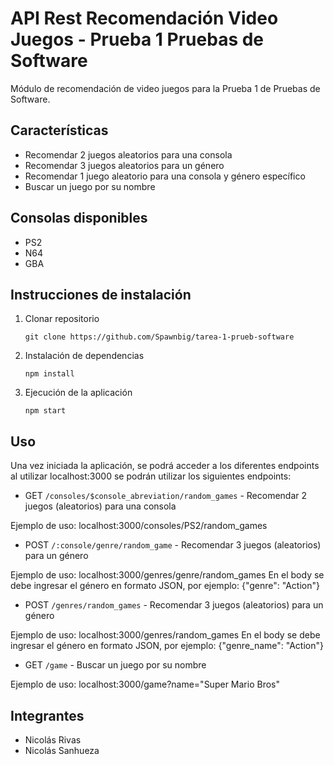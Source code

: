 # API Rest Recomendación Video Juegos - Prueba 1 Pruebas de Software

Módulo de recomendación de video juegos para la Prueba 1 de Pruebas de Software.

## Características

* Recomendar 2 juegos aleatorios para una consola
* Recomendar 3 juegos aleatorios para un género
* Recomendar 1 juego aleatorio para una consola y género específico
* Buscar un juego por su nombre

## Consolas disponibles

* PS2
* N64
* GBA

## Instrucciones de instalación

1. Clonar repositorio

    `git clone https://github.com/Spawnbig/tarea-1-prueb-software`

2. Instalación de dependencias 

    `npm install`

3. Ejecución de la aplicación

    `npm start`

## Uso

Una vez iniciada la aplicación, se podrá acceder a los diferentes endpoints al utilizar localhost:3000 se podrán utilizar los siguientes endpoints:

* GET `/consoles/$console_abreviation/random_games` - Recomendar 2 juegos (aleatorios) para una consola

Ejemplo de uso: localhost:3000/consoles/PS2/random_games

* POST `/:console/genre/random_game` - Recomendar 3 juegos (aleatorios) para un género

Ejemplo de uso: localhost:3000/genres/genre/random_games
En el body se debe ingresar el género en formato JSON, por ejemplo: {"genre": "Action"}

* POST `/genres/random_games` - Recomendar 3 juegos (aleatorios) para un género

Ejemplo de uso: localhost:3000/genres/random_games
En el body se debe ingresar el género en formato JSON, por ejemplo: {"genre_name": "Action"}

* GET `/game` - Buscar un juego por su nombre

Ejemplo de uso: localhost:3000/game?name="Super Mario Bros"


## Integrantes
- Nicolás Rivas
- Nicolás Sanhueza